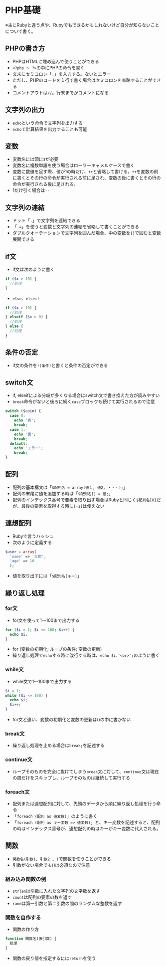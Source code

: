 # PHP基礎
※主にRubyと違う点や、Rubyでもできるかもしれないけど自分が知らないことについて書く。

## PHPの書き方
- PHPはHTMLに埋め込んで使うことができる
- `<?php 〜 ?>`の中にPHPの命令を書く
- 文末にセミコロン「`;`」を入力する。ないとエラー
- ただし、PHPのコードを１行で書く場合はセミコロンを省略することができる
- コメントアウトは`//`。行末までがコメントになる

## 文字列の出力
- `echo`という命令で文字列を出力する
- `echo`で計算結果を出力することも可能

## 変数
- 変数名には頭に`$`が必要
- 変数名に複数単語を使う場合はローワーキャメルケースで書く
- 変数に数値を足す際、値が1の時だけ、`++`と省略して書ける。`++`を変数の前に書くとその行の命令が実行される前に足され、変数の後に書くとその行の命令が実行される後に足される。
- 1だけ引く場合は`--`

## 文字列の連結
- ドット「`.`」で文字列を連結できる
- 「`.=`」を使うと変数と文字列の連結を省略して書くことができる
- ダブルクオーテーションで文字列を囲んだ場合、中の変数を`{}`で囲むと変数展開できる

## if文
- if文は次のように書く
```PHP
if ($x > 10) {
  //処理
}
``` 
- `else`、`elseif`
```PHP
if ($x > 10) {
  //処理
} elseif ($x > 0) {
  //処理
} else {
  //処理
}
```

## 条件の否定
- if文の条件を`!(条件)`と書くと条件の否定ができる

## switch文
- if, elseifによる分岐が多くなる場合はswitch文で書き換えた方が読みやすい
- `break`命令がないと後ろに続く`case`ブロックも続けて実行されるので注意
```PHP
switch ($coin) {
  case 0:
    echo '表';
    break;
  case 1:
    echo '裏';
    break;
  default:
    echo 'エラー';
    break;
}
```

## 配列
- 配列の基本構文は「`$配列名 = array(値１, 値2, ・・・);`」
- 配列の末尾に値を追加する時は「`$配列名[] = 値;`」
- 配列のインデックス番号で要素を取り出す場合はRubyと同じく`$配列名[0]`だが、最後の要素を取得する時に`[-1]`は使えない

## 連想配列
- Rubyで言うハッシュ
- 次のように定義する
```PHP
$user = array(
  'name' => '太郎',
  'age' => 10
  );
```
- 値を取り出すには「`$配列名[キー]`」

##  繰り返し処理

### for文
- for文を使って1〜100まで出力する
```PHP
for ($i = 1; $i <= 100; $i++) {
  echo $i;
}
```
- for (変数の初期化; ループの条件; 変数の更新)
- 繰り返し処理で`echo`する時に改行する時は、`echo $i.'<br>';`のように書く

### while文
- while文で1〜100まで出力する
```PHP
$i = 1;
while ($i <= 100) {
  echo $i;
  $i++;
}
```
- for文と違い、変数の初期化と変数の更新は()の中に書かない

### break文
- 繰り返し処理を止める場合は`break;`を記述する

### continue文
- ループそのものを完全に抜けてしまう`break`文に対して、`continue`文は現在の周だけをスキップし、ループそのものは継続して実行する

### foreach文
- 配列または連想配列に対して、先頭のデータから順に繰り返し処理を行う命令
- 「`foreach (配列 as 値変数)`」のように書く
- 「`foreach (配列 as キー変数 => 値変数)`」と、キー変数を記述すると、配列の時はインデックス番号が、連想配列の時はキーがキー変数に代入される。

## 関数
- `関数名(引数1, 引数2 … )`で関数を使うことができる
- 引数がない場合でも()は必須なので注意

### 組み込み関数の例
- `strlen`は引数に入れた文字列の文字数を返す
- `count`は配列の要素の数を返す
- `rand`は第一引数と第二引数の間のランダムな整数を返す

### 関数を自作する
- 関数の作り方
```PHP
function 関数名(仮引数) {
  処理
}
```
- 関数の戻り値を指定するには`return`を使う